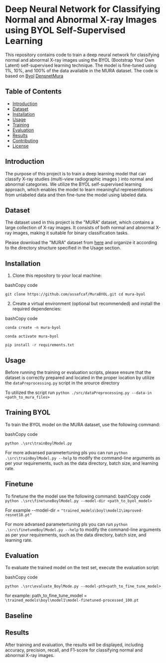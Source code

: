 
# Deep Neural Network for Classifying Normal and Abnormal X-ray Images using BYOL Self-Supervised Learning

This repository contains code to train a deep neural network for classifying normal and abnormal X-ray images using the BYOL (Bootstrap Your Own Latent) self-supervised learning technique. The model is fine-tuned using 1%, 10%, and 100% of the data available in the MURA dataset.
The code is based on [Byol](https://github.com/lucidrains/byol-pytorch) [DensnetMura](https://github.com/pyaf/DenseNet-MURA-PyTorch)

## Table of Contents

-   [Introduction](https://chat.openai.com/#introduction)
-   [Dataset](https://chat.openai.com/#dataset)
-   [Installation](https://chat.openai.com/#installation)
-   [Usage](https://chat.openai.com/#usage)
-   [Training](https://chat.openai.com/#training)
-   [Evaluation](https://chat.openai.com/#evaluation)
-   [Results](https://chat.openai.com/#results)
-   [Contributing](https://chat.openai.com/#contributing)
-   [License](https://chat.openai.com/#license)

## Introduction

The purpose of this project is to train a deep learning model that can classify X-ray studies (multi-view radiographic images ) into normal and abnormal categories. We utilize the BYOL self-supervised learning approach, which enables the model to learn meaningful representations from unlabeled data and then fine-tune the model using labeled data.

## Dataset

The dataset used in this project is the "MURA" dataset, which contains a large collection of X-ray images. It consists of both normal and abnormal X-ray images, making it suitable for binary classification tasks.

Please download the "MURA" dataset from [here](https://stanfordmlgroup.github.io/competitions/mura/) and organize it according to the directory structure specified in the Usage section.

## Installation

1.  Clone this repository to your local machine:

bashCopy code

`git clone https://github.com/assafcaf/MuraBYOL.git
cd mura-byol` 

2.  Create a virtual environment (optional but recommended) and install the required dependencies:

bashCopy code

``conda create -n mura-byol``

``conda activate mura-byol``

``pip install -r requirements.txt`` 

## Usage

Before running the training or evaluation scripts, please ensure that the dataset is correctly prepared and located in the proper location by utilize the `dataPreprocessing.py` script in the srource directory

To utilized the script run `python ./src/dataPreprocessing.py --data-in <path_to_mura_files>`

## Training BYOL

To train the BYOL model on the MURA dataset, use the following command:

bashCopy code

`python .\src\trainBoylModel.py`
 
 For more advansed parametertuning pls you can run `python .\src\trainBoylModel.py --help` to modify the command-line arguments as per your requirements, such as the data directory, batch size, and learning rate.

## Finetune
To finetune the the model use the following command:
bashCopy code
` python .\src\finetuneBoylModel.py --model-dir <path_to_byol_model>`

For example --model-dir = `"trained_models\boyl\model1\improved-resnet18.pt"`

For more advansed parametertuning pls you can run `python .\src\finetuneBoylModel.py --help` to modify the command-line arguments as per your requirements, such as the data directory, batch size, and learning rate.
## Evaluation

To evaluate the trained model on the test set, execute the evaluation script:

bashCopy code

`python .\src\evaluate_BoylMode.py --model-pth<path_to_fine_tune_model>` 

for example: path_to_fine_tune_model = `\trained_models\boyl\model1\model-finetuned-processed_100.pt`

## Baseline

## Results

After training and evaluation, the results will be displayed, including accuracy, precision, recall, and F1-score for classifying normal and abnormal X-ray images.

